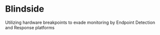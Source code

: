 # Blindside
Utilizing hardware breakpoints to evade monitoring by Endpoint Detection and Response platforms 
